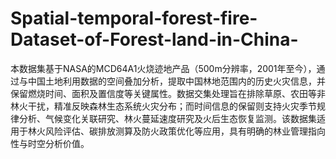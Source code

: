# Spatial-temporal-forest-fire-Dataset-of-Forest-land-in-China-
本数据集基于NASA的MCD64A1火烧迹地产品（500m分辨率，2001年至今），通过与中国土地利用数据的空间叠加分析，提取中国林地范围内的历史火灾信息，并保留燃烧时间、面积及置信度等关键属性。数据交集处理旨在排除草原、农田等非林火干扰，精准反映森林生态系统火灾分布；而时间信息的保留则支持火灾季节规律分析、气候变化关联研究、林火蔓延速度研究及火后生态恢复监测。该数据集适用于林火风险评估、碳排放测算及防火政策优化等应用，具有明确的林业管理指向性与时空分析价值。
